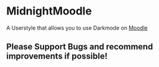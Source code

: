 # MidnightMoodle

A Userstyle that allows you to use Darkmode on [Moodle](https://moodle.bbbaden.ch/)


## Please Support Bugs and recommend improvements if possible!

